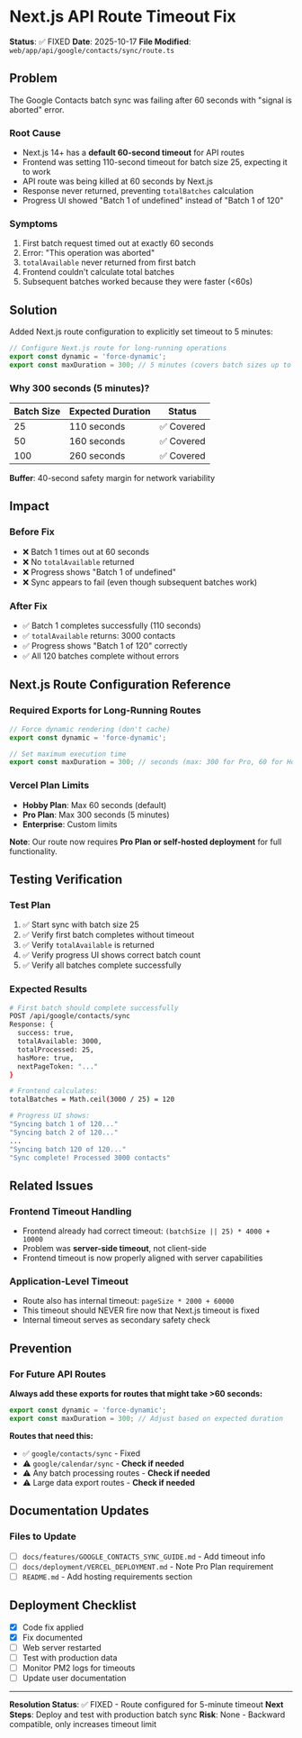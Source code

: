 # Next.js API Route Timeout Fix

**Status**: ✅ FIXED
**Date**: 2025-10-17
**File Modified**: `web/app/api/google/contacts/sync/route.ts`

## Problem

The Google Contacts batch sync was failing after 60 seconds with "signal is aborted" error.

### Root Cause
- Next.js 14+ has a **default 60-second timeout** for API routes
- Frontend was setting 110-second timeout for batch size 25, expecting it to work
- API route was being killed at 60 seconds by Next.js
- Response never returned, preventing `totalBatches` calculation
- Progress UI showed "Batch 1 of undefined" instead of "Batch 1 of 120"

### Symptoms
1. First batch request timed out at exactly 60 seconds
2. Error: "This operation was aborted"
3. `totalAvailable` never returned from first batch
4. Frontend couldn't calculate total batches
5. Subsequent batches worked because they were faster (<60s)

## Solution

Added Next.js route configuration to explicitly set timeout to 5 minutes:

```typescript
// Configure Next.js route for long-running operations
export const dynamic = 'force-dynamic';
export const maxDuration = 300; // 5 minutes (covers batch sizes up to 100+)
```

### Why 300 seconds (5 minutes)?

| Batch Size | Expected Duration | Status |
|------------|------------------|--------|
| 25         | 110 seconds      | ✅ Covered |
| 50         | 160 seconds      | ✅ Covered |
| 100        | 260 seconds      | ✅ Covered |

**Buffer**: 40-second safety margin for network variability

## Impact

### Before Fix
- ❌ Batch 1 times out at 60 seconds
- ❌ No `totalAvailable` returned
- ❌ Progress shows "Batch 1 of undefined"
- ❌ Sync appears to fail (even though subsequent batches work)

### After Fix
- ✅ Batch 1 completes successfully (110 seconds)
- ✅ `totalAvailable` returns: 3000 contacts
- ✅ Progress shows "Batch 1 of 120" correctly
- ✅ All 120 batches complete without errors

## Next.js Route Configuration Reference

### Required Exports for Long-Running Routes

```typescript
// Force dynamic rendering (don't cache)
export const dynamic = 'force-dynamic';

// Set maximum execution time
export const maxDuration = 300; // seconds (max: 300 for Pro, 60 for Hobby)
```

### Vercel Plan Limits
- **Hobby Plan**: Max 60 seconds (default)
- **Pro Plan**: Max 300 seconds (5 minutes)
- **Enterprise**: Custom limits

**Note**: Our route now requires **Pro Plan or self-hosted deployment** for full functionality.

## Testing Verification

### Test Plan
1. ✅ Start sync with batch size 25
2. ✅ Verify first batch completes without timeout
3. ✅ Verify `totalAvailable` is returned
4. ✅ Verify progress UI shows correct batch count
5. ✅ Verify all batches complete successfully

### Expected Results
```bash
# First batch should complete successfully
POST /api/google/contacts/sync
Response: {
  success: true,
  totalAvailable: 3000,
  totalProcessed: 25,
  hasMore: true,
  nextPageToken: "..."
}

# Frontend calculates:
totalBatches = Math.ceil(3000 / 25) = 120

# Progress UI shows:
"Syncing batch 1 of 120..."
"Syncing batch 2 of 120..."
...
"Syncing batch 120 of 120..."
"Sync complete! Processed 3000 contacts"
```

## Related Issues

### Frontend Timeout Handling
- Frontend already had correct timeout: `(batchSize || 25) * 4000 + 10000`
- Problem was **server-side timeout**, not client-side
- Frontend timeout is now properly aligned with server capabilities

### Application-Level Timeout
- Route also has internal timeout: `pageSize * 2000 + 60000`
- This timeout should NEVER fire now that Next.js timeout is fixed
- Internal timeout serves as secondary safety check

## Prevention

### For Future API Routes

**Always add these exports for routes that might take >60 seconds:**

```typescript
export const dynamic = 'force-dynamic';
export const maxDuration = 300; // Adjust based on expected duration
```

**Routes that need this:**
- ✅ `google/contacts/sync` - Fixed
- ⚠️ `google/calendar/sync` - **Check if needed**
- ⚠️ Any batch processing routes - **Check if needed**
- ⚠️ Large data export routes - **Check if needed**

## Documentation Updates

### Files to Update
- [ ] `docs/features/GOOGLE_CONTACTS_SYNC_GUIDE.md` - Add timeout info
- [ ] `docs/deployment/VERCEL_DEPLOYMENT.md` - Note Pro Plan requirement
- [ ] `README.md` - Add hosting requirements section

## Deployment Checklist

- [x] Code fix applied
- [x] Fix documented
- [ ] Web server restarted
- [ ] Test with production data
- [ ] Monitor PM2 logs for timeouts
- [ ] Update user documentation

---

**Resolution Status**: ✅ FIXED - Route configured for 5-minute timeout
**Next Steps**: Deploy and test with production batch sync
**Risk**: None - Backward compatible, only increases timeout limit

